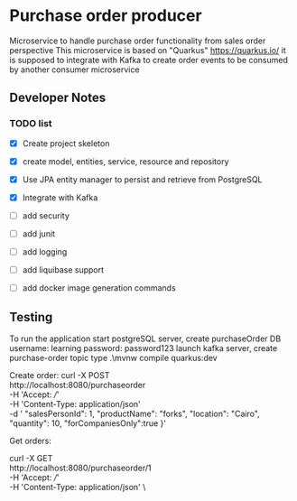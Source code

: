 ﻿# Purchase order producer
Microservice to handle purchase order functionality from sales order perspective
This microservice is based on "Quarkus" https://quarkus.io/
it is supposed to integrate with Kafka to create order events to be consumed by another consumer microservice
## Developer Notes

### TODO list

- [x] Create project skeleton
- [x] create model, entities, service, resource and repository
- [x] Use JPA entity manager to persist and retrieve from PostgreSQL
- [x] Integrate with Kafka
- [ ] add security
- [ ] add junit
- [ ] add logging
- [ ] add liquibase support
- [ ] add docker image generation commands


## Testing

To run the application start postgreSQL server, create purchaseOrder DB username: learning password: password123
launch kafka server, create purchase-order topic
type .\mvnw compile quarkus:dev

Create order:
curl -X POST \
  http://localhost:8080/purchaseorder \
  -H 'Accept: */*' \
  -H 'Content-Type: application/json' \
  -d '
	"salesPersonId": 1,
    "productName": "forks",
    "location": "Cairo",
    "quantity": 10,
    "forCompaniesOnly":true
}'

Get orders:

curl -X GET \
  http://localhost:8080/purchaseorder/1 \
  -H 'Accept: */*' \
  -H 'Content-Type: application/json' \

